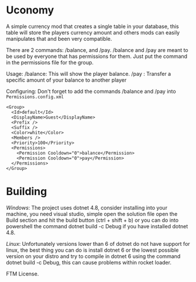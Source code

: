 # Uconomy
A simple currency mod that creates a single table in your database, this table will store the players currency amount and others mods can easily manipulates that and been very compatible.

There are 2 commands: /balance, and /pay.
/balance and /pay are meant to be used by everyone that has permissions for them. Just put the command in the permissions file for the group.

Usage:
/balance: This will show the player balance.
/pay <player> <amount>: Transfer a specific amount of your balance to another player

Configuring:
Don't forget to add the commands /balance and /pay into ``Permissions.config.xml``
```
<Group>
  <Id>default</Id>
  <DisplayName>Guest</DisplayName>
  <Prefix />
  <Suffix />
  <Color>white</Color>
  <Members />
  <Priority>100</Priority>
  <Permissions>
    <Permission Cooldown="0">balance</Permission>
    <Permission Cooldown="0">pay</Permission>
  </Permissions>
</Group>
```

# Building

*Windows*: The project uses dotnet 4.8, consider installing into your machine, you need visual studio, simple open the solution file open the Build section and hit the build button (ctrl + shift + b) or you can do into powershell the command dotnet build -c Debug if you have installed dotnet 4.8.

*Linux*: Unfortunately versions lower than 6 of dotnet do not have support for linux, the best thing you can do is install dotnet 6 or the lowest possible version on your distro and try to compile in dotnet 6 using the command dotnet build -c Debug, this can cause problems within rocket loader.

FTM License.
